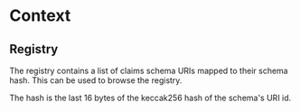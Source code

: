 # Context

## Registry

The registry contains a list of claims schema URIs mapped to their schema hash. This can be used to browse
the registry.

The hash is the last 16 bytes of the keccak256 hash of the schema's URI id.
